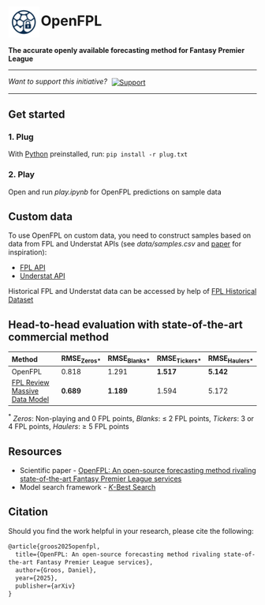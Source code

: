 <p style="display: flex; align-items: flex-start; margin: 0;">
  <img src="OpenFPL.png" alt="OpenFPL" style="height: 4.5em; margin-right: 3px;">
  <span style="font-size: 2em; font-weight: bold; line-height: 1; padding-top: 0.55em;">OpenFPL</span>
</p><br>
<b>The accurate openly available forecasting method for Fantasy Premier League</b>
<hr><div>
  <i>Want to support this initiative?</i>
  <a href="https://www.paypal.com/donate/?hosted_button_id=EKNGVA5RU2B96" target="_blank">
    <img src="https://www.paypalobjects.com/en_US/i/btn/btn_donate_SM.gif" alt="Support" style="height: 24px; margin-left: 5px; vertical-align: middle;">
  </a>
</div><hr>

## Get started

### 1. Plug

With [Python](https://www.python.org/downloads/) preinstalled, run: ```pip install -r plug.txt```

### 2. Play

Open and run *play.ipynb* for OpenFPL predictions on sample data

## Custom data

To use OpenFPL on custom data, you need to construct samples based on data from FPL and Understat APIs (see *data/samples.csv* and [paper](https://arxiv.org/abs/2507.XXXXX) for inspiration):

- [FPL API](https://fantasy.premierleague.com/api/bootstrap-static/)
- [Understat API](https://understat.com/league/EPL/)

Historical FPL and Understat data can be accessed by help of [FPL Historical Dataset](https://github.com/vaastav/Fantasy-Premier-League)

## Head-to-head evaluation with state-of-the-art commercial method

| Method | RMSE<sub>Zeros*</sub> | RMSE<sub>Blanks*</sub> | RMSE<sub>Tickers*</sub> | RMSE<sub>Haulers*</sub> |
| :--  | --- | --- | --- | --- |
| OpenFPL | 0.818 | 1.291 | <b>1.517</b> | <b>5.142</b> |
| [FPL Review Massive Data Model](https://fplreview.com/) | <b>0.689</b> | <b>1.189</b> | 1.594 | 5.172 | 
<sup>*</sup> *Zeros*: Non-playing and 0 FPL points, *Blanks*: ≤ 2 FPL points, *Tickers*: 3 or 4 FPL points, *Haulers*: ≥ 5 FPL points

## Resources

- Scientific paper - [OpenFPL: An open-source forecasting method rivaling state-of-the-art Fantasy Premier League services](https://arxiv.org/abs/2507.XXXXX)
- Model search framework - [*K*-Best Search](https://github.com/daniegr/KBestSearch)

## Citation

Should you find the work helpful in your research, please cite the following:
```
@article{groos2025openfpl,
  title={OpenFPL: An open-source forecasting method rivaling state-of-the-art Fantasy Premier League services},
  author={Groos, Daniel},
  year={2025},
  publisher={arXiv}
}
```